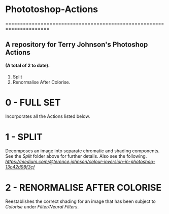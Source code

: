 # Phototoshop-Actions
=====================================================================

## A repository for Terry Johnson's Photoshop Actions 
#### (A total of 2 to date).

1. Split
2. Renormalise After Colorise.

# 0 - FULL SET
Incorporates all the Actions listed below.

# 1 - SPLIT

Decomposes an image into separate chromatic and shading components.  See the *Split* folder above for further details. Also see the following.
*https://medium.com/@terence.johnson/colour-inversion-in-photoshop-13c42d98f3cf*

# 2 - RENORMALISE AFTER COLORISE 

Reestablishes the correct shading for an image that has been subject to *Colorise* under *Filter/Neural Filters*.

